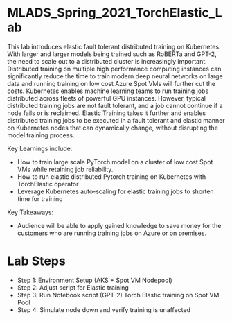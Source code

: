 # MLADS_Spring_2021_TorchElastic_Lab

This lab introduces elastic fault tolerant distributed training on Kubernetes. With larger and larger models being trained such as RoBERTa and GPT-2, the need to scale out to a distributed cluster is increasingly important. Distributed training on multiple high performance computing instances can significantly reduce the time to train modern deep neural networks on large data and running training on low cost Azure Spot VMs will further cut the costs.
Kubernetes enables machine learning teams to run training jobs distributed across fleets of powerful GPU instances. However, typical distributed training jobs are not fault tolerant, and a job cannot continue if a node fails or is reclaimed. 
Elastic Training takes it further and enables distributed training jobs to be executed in a fault tolerant and elastic manner on Kubernetes nodes that can dynamically change, without disrupting the model training process. 

Key Learnings include:
-	How to train large scale PyTorch model on a cluster of low cost Spot VMs while retaining job reliability.
-	How to run elastic distributed Pytorch training on Kubernetes with TorchElastic operator 
-	Leverage Kubernetes auto-scaling for elastic training jobs to shorten time for training

Key Takeaways:
-	Audience will be able to apply gained knowledge to save money for the customers who are running training jobs on Azure or on premises.

# Lab Steps
- Step 1: Environment Setup (AKS + Spot VM Nodepool)
- Step 2: Adjust script for Elastic training 
- Step 3: Run Notebook script  (GPT-2) Torch Elastic training on Spot VM Pool
- Step 4: Simulate node down and verify training is unaffected



